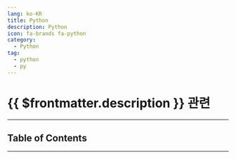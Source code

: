 ```yaml
---
lang: ko-KR
title: Python
description: Python
icon: fa-brands fa-python
category:
  - Python
tag:
  - python
  - py
---
```


# {{ $frontmatter.description }} 관련

<ShieldsGroup logos="python,pytorch,sympy,numpy"/>

---

## Table of Contents

<ToCLocal basePath="/programming/py/" />

---

<TagLinks />